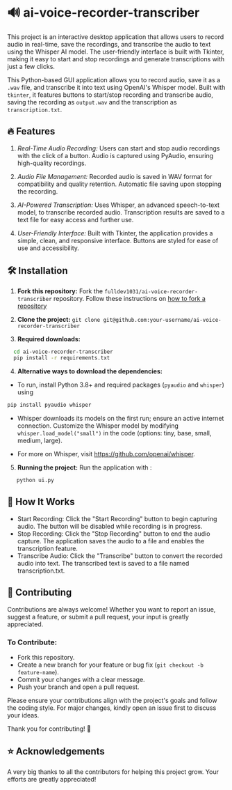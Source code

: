 
# 🔊 ai-voice-recorder-transcriber

This project is an interactive desktop application that allows users to record audio in real-time, save the recordings, and transcribe the audio to text using the Whisper AI model. The user-friendly interface is built with Tkinter, making it easy to start and stop recordings and generate transcriptions with just a few clicks.

This Python-based GUI application allows you to record audio, save it as a `.wav` file, and transcribe it into text using OpenAI's Whisper model. Built with `tkinter`, it features buttons to start/stop recording and transcribe audio, saving the recording as `output.wav` and the transcription as `transcription.txt`.

## 🔥 Features
1. *Real-Time Audio Recording:*
Users can start and stop audio recordings with the click of a button. Audio is captured using PyAudio, ensuring high-quality recordings.

2. *Audio File Management:*
Recorded audio is saved in WAV format for compatibility and quality retention. Automatic file saving upon stopping the recording. 

3. *AI-Powered Transcription:*
Uses Whisper, an advanced speech-to-text model, to transcribe recorded audio. Transcription results are saved to a text file for easy access and further use.

4. *User-Friendly Interface:*
Built with Tkinter, the application provides a simple, clean, and responsive interface. Buttons are styled for ease of use and accessibility.
## 🛠️ Installation

1. **Fork this repository:** Fork the `fulldev1031/ai-voice-recorder-transcriber` repository. Follow these instructions on [how to fork a repository](https://docs.github.com/en/pull-requests/collaborating-with-pull-requests/working-with-forks/fork-a-repo)

2. **Clone the project:** `git clone git@github.com:your-username/ai-voice-recorder-transcriber`

3. **Required downloads:**
```bash
  cd ai-voice-recorder-transcriber
  pip install -r requirements.txt
```
4. **Alternative ways to download the dependencies:**
- To run, install Python 3.8+ and required packages (`pyaudio` and `whisper`) using
```bash
pip install pyaudio whisper
```

- Whisper downloads its models on the first run; ensure an active internet connection. Customize the Whisper model by modifying `whisper.load_model("small")` in the code (options: tiny, base, small, medium, large).

- For more on Whisper, visit https://github.com/openai/whisper.

5. **Running the project:**
Run the application with :
```bash
   python ui.py
```
    
## 🚀 How It Works
* Start Recording: Click the "Start Recording" button to begin capturing audio. The button will be disabled while recording is in progress. 
* Stop Recording: Click the "Stop Recording" button to end the audio capture. The application saves the audio to a file and enables the transcription feature.
* Transcribe Audio: Click the "Transcribe" button to convert the recorded audio into text. The transcribed text is saved to a file named transcription.txt.


## 🙌 Contributing

Contributions are always welcome! Whether you want to report an issue, suggest a feature, or submit a pull request, your input is greatly appreciated.

### **To Contribute:**
- Fork this repository.
- Create a new branch for your feature or bug fix (`git checkout -b feature-name`).
- Commit your changes with a clear message.
- Push your branch and open a pull request.

Please ensure your contributions align with the project's goals and follow the coding style. For major changes, kindly open an issue first to discuss your ideas.

Thank you for contributing! 🎉



## ⭐️ Acknowledgements
A very big thanks to all the contributors for helping this project grow. Your efforts are greatly appreciated!


